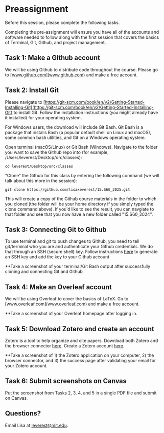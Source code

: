 # Preassignment

Before this session, please complete the following tasks. 

Completing the pre-assignment will ensure you have all of the accounts and software needed to follow along with the first session that covers the basics of Terminal, Git, Github, and project management.

## Task 1: Make a Github account

We will be using Github to distribute code throughout the course. Please go to [www.github.com](www.github.com) and make a free account.

## Task 2: Install Git

Please navigate to [https://git-scm.com/book/en/v2/Getting-Started-Installing-Git](https://git-scm.com/book/en/v2/Getting-Started-Installing-Git) to install Git. Follow the installation instructions (you might already have it installed) for your operating system.

For Windows users, the download will include Git Bash. Git Bash is a package that installs Bash (a popular default shell on Linux and macOS), some common bash utilities, and Git on a Windows operating system. 

Open terminal (macOS/Linux) or Git Bash (Windows). Navigate to the folder you want to save the Github repo into (for example, /Users/leverest/Desktop/orc/classes):

`cd leverest/Desktop/orc/classes`

"Clone" the Github for this class by entering the following command (we will talk about this more in the session):

`git clone https://github.com/lisaxeverest/15.S60_2025.git`

This will create a copy of the Github course materials in the folder to which you cloned (the folder will be your home directory if you simply typed the clone command above). If you'd like to see the result, you can navgiate to that folder and see that you now have a new folder called "15.S60_2024". 

## Task 3: Connecting Git to Github 

To use terminal and git to push changes to Github, you need to tell git/terminal who you are and authenticate your Github credentials. We do that through an SSH (secure shell) key. Follow instructions [here](https://docs.github.com/en/authentication/connecting-to-github-with-ssh) to generate an SSH key and add the key to your Github account.

**Take a screenshot of your terminal/Git Bash output after successfully cloning and connecting Git and Github

## Task 4: Make an Overleaf account
We will be using Overleaf to cover the basics of LaTeX. Go to [www.overleaf.com](www.overleaf.com) and make a free account.

**Take a screenshot of your Overleaf homepage after logging in.

## Task 5: Download Zotero and create an account
Zotero is a tool to help organize and cite papers. Download both Zotero and the browser connector [here](https://www.zotero.org/download/). Create a Zotero account [here](https://www.zotero.org/user/register). 

**Take a screenshot of 1) the Zotero application on your computer, 2) the browser connector, and 3) the success page after validating your email for your Zotero account.

## Task 6: Submit screenshots on Canvas

Put the screenshot from Tasks 2, 3, 4, and 5 in a single PDF file and submit on Canvas. 

## Questions? 

Email Lisa at leverest@mit.edu.
